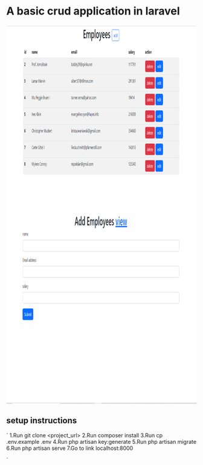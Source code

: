 # A basic crud application in laravel

<div align="center">

 
<img src="/readme_images/add.png" width="800" height="500"> 
<img src="/readme_images/create.png" width="800" height="500">



</div>

## setup instructions
`
1.Run git clone <project_url>
2.Run composer install
3.Run cp .env.example .env
4.Run php artisan key:generate
5.Run php artisan migrate
6.Run php artisan serve
7.Go to link localhost:8000

`